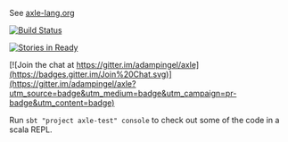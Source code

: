 See [axle-lang.org](http://axle-lang.org/)

[![Build Status](https://secure.travis-ci.org/adampingel/axle.png)](http://travis-ci.org/adampingel/axle)

[![Stories in Ready](https://badge.waffle.io/adampingel/axle.png?label=ready&title=Ready)](http://waffle.io/adampingel/axle)

[![Join the chat at https://gitter.im/adampingel/axle](https://badges.gitter.im/Join%20Chat.svg)](https://gitter.im/adampingel/axle?utm_source=badge&utm_medium=badge&utm_campaign=pr-badge&utm_content=badge)

Run `sbt "project axle-test" console` to check out some of the code in a scala REPL.
